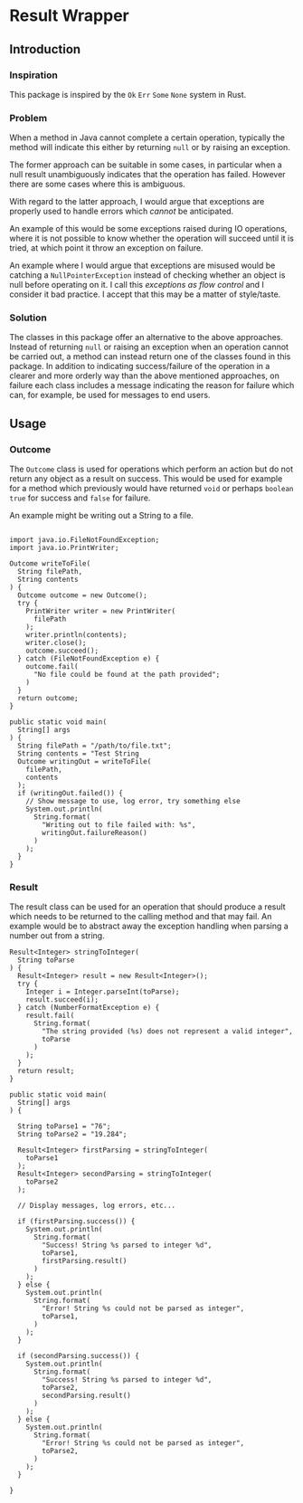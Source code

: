 # Result Wrapper

## Introduction

### Inspiration

This package is inspired by the `Ok` `Err` `Some` `None` system in Rust.

### Problem

When a method in Java cannot complete a certain operation, typically the method will indicate this either by returning `null` or by raising an exception.

The former approach can be suitable in some cases, in particular when a null result unambiguously indicates that the operation has failed. However there are some cases where this is ambiguous.

With regard to the latter approach, I would argue that exceptions are properly used to handle errors which _cannot_ be anticipated.

An example of this would be some exceptions raised during IO operations, where it is not possible to know whether the operation will succeed until it is tried, at which point it throw an exception on failure.

An example where I would argue that exceptions are misused would be catching a `NullPointerException` instead of checking whether an object is null before operating on it. I call this _exceptions as flow control_ and I consider it bad practice. I accept that this may be a matter of style/taste.

### Solution

The classes in this package offer an alternative to the above approaches. Instead of returning `null` or raising an exception when an operation cannot be carried out, a method can instead return one of the classes found in this package. In addition to indicating success/failure of the operation in a clearer and more orderly way than the above mentioned approaches, on failure each class includes a message indicating the reason for failure which can, for example, be used for messages to end users.

## Usage

### Outcome

The `Outcome` class is used for operations which perform an action but do not return any object as a result on success. This would be used for example for a method which previously would have returned `void` or perhaps `boolean` `true` for success and `false` for failure.

An example might be writing out a String to a file.

```

import java.io.FileNotFoundException;
import java.io.PrintWriter;

Outcome writeToFile(
  String filePath,
  String contents
) {
  Outcome outcome = new Outcome();
  try {
    PrintWriter writer = new PrintWriter(
      filePath
    );
    writer.println(contents);
    writer.close();
    outcome.succeed();
  } catch (FileNotFoundException e) {
    outcome.fail(
      "No file could be found at the path provided";
    )
  }
  return outcome;
}

public static void main(
  String[] args
) {
  String filePath = "/path/to/file.txt";
  String contents = "Test String
  Outcome writingOut = writeToFile(
    filePath,
    contents
  );
  if (writingOut.failed()) {
    // Show message to use, log error, try something else
    System.out.println(
      String.format(
        "Writing out to file failed with: %s",
        writingOut.failureReason()
      )
    );
  }
}

```

### Result

The result class can be used for an operation that should produce a result which needs to be returned to the calling method and that may fail. An example would be to abstract away the exception handling when parsing a number out from a string.

```
Result<Integer> stringToInteger(
  String toParse
) {
  Result<Integer> result = new Result<Integer>();
  try {
    Integer i = Integer.parseInt(toParse);
    result.succeed(i);
  } catch (NumberFormatException e) {
    result.fail(
      String.format(
        "The string provided (%s) does not represent a valid integer",
        toParse
      )
    );
  }
  return result;
}

public static void main(
  String[] args
) {

  String toParse1 = "76";
  String toParse2 = "19.284";

  Result<Integer> firstParsing = stringToInteger(
    toParse1
  );
  Result<Integer> secondParsing = stringToInteger(
    toParse2
  );

  // Display messages, log errors, etc...

  if (firstParsing.success()) {
    System.out.println(
      String.format(
        "Success! String %s parsed to integer %d",
        toParse1,
        firstParsing.result()
      )
    );
  } else {
    System.out.println(
      String.format(
        "Error! String %s could not be parsed as integer",
        toParse1,
      )
    );
  }

  if (secondParsing.success()) {
    System.out.println(
      String.format(
        "Success! String %s parsed to integer %d",
        toParse2,
        secondParsing.result()
      )
    );
  } else {
    System.out.println(
      String.format(
        "Error! String %s could not be parsed as integer",
        toParse2,
      )
    );
  }

}
```

